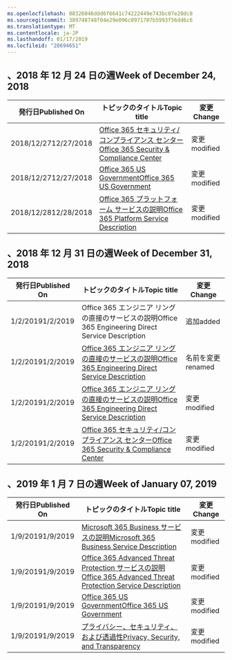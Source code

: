 ```yaml
---
ms.openlocfilehash: 08326046ddd6f6641c74222449e743bc07e20dc8
ms.sourcegitcommit: 389748748f04e29e096c0971707b5993f56dd6c6
ms.translationtype: MT
ms.contentlocale: ja-JP
ms.lasthandoff: 01/17/2019
ms.locfileid: "28694651"
---
```

<!-- This file is generated automatically each week. Changes made to this file will be overwritten.-->




## <a name="week-of-december-24-2018"></a><span data-ttu-id="0ee7d-101">、2018 年 12 月 24 日の週</span><span class="sxs-lookup"><span data-stu-id="0ee7d-101">Week of December 24, 2018</span></span>


| <span data-ttu-id="0ee7d-102">発行日</span><span class="sxs-lookup"><span data-stu-id="0ee7d-102">Published On</span></span> |<span data-ttu-id="0ee7d-103">トピックのタイトル</span><span class="sxs-lookup"><span data-stu-id="0ee7d-103">Topic title</span></span> | <span data-ttu-id="0ee7d-104">変更</span><span class="sxs-lookup"><span data-stu-id="0ee7d-104">Change</span></span> |
|------|------------|--------|
| <span data-ttu-id="0ee7d-105">2018/12/27</span><span class="sxs-lookup"><span data-stu-id="0ee7d-105">12/27/2018</span></span> | [<span data-ttu-id="0ee7d-106">Office 365 セキュリティ/コンプライアンス センター</span><span class="sxs-lookup"><span data-stu-id="0ee7d-106">Office 365 Security & Compliance Center</span></span>](/Office365/ServiceDescriptions/office-365-platform-service-description/office-365-securitycompliance-center) | <span data-ttu-id="0ee7d-107">変更</span><span class="sxs-lookup"><span data-stu-id="0ee7d-107">modified</span></span> |
| <span data-ttu-id="0ee7d-108">2018/12/27</span><span class="sxs-lookup"><span data-stu-id="0ee7d-108">12/27/2018</span></span> | [<span data-ttu-id="0ee7d-109">Office 365 US Government</span><span class="sxs-lookup"><span data-stu-id="0ee7d-109">Office 365 US Government</span></span>](/Office365/ServiceDescriptions/office-365-platform-service-description/office-365-us-government/office-365-us-government) | <span data-ttu-id="0ee7d-110">変更</span><span class="sxs-lookup"><span data-stu-id="0ee7d-110">modified</span></span> |
| <span data-ttu-id="0ee7d-111">2018/12/28</span><span class="sxs-lookup"><span data-stu-id="0ee7d-111">12/28/2018</span></span> | [<span data-ttu-id="0ee7d-112">Office 365 プラットフォーム サービスの説明</span><span class="sxs-lookup"><span data-stu-id="0ee7d-112">Office 365 Platform Service Description</span></span>](/Office365/ServiceDescriptions/office-365-platform-service-description/office-365-platform-service-description) | <span data-ttu-id="0ee7d-113">変更</span><span class="sxs-lookup"><span data-stu-id="0ee7d-113">modified</span></span> |


## <a name="week-of-december-31-2018"></a><span data-ttu-id="0ee7d-114">、2018 年 12 月 31 日の週</span><span class="sxs-lookup"><span data-stu-id="0ee7d-114">Week of December 31, 2018</span></span>


| <span data-ttu-id="0ee7d-115">発行日</span><span class="sxs-lookup"><span data-stu-id="0ee7d-115">Published On</span></span> |<span data-ttu-id="0ee7d-116">トピックのタイトル</span><span class="sxs-lookup"><span data-stu-id="0ee7d-116">Topic title</span></span> | <span data-ttu-id="0ee7d-117">変更</span><span class="sxs-lookup"><span data-stu-id="0ee7d-117">Change</span></span> |
|------|------------|--------|
| <span data-ttu-id="0ee7d-118">1/2/2019</span><span class="sxs-lookup"><span data-stu-id="0ee7d-118">1/2/2019</span></span> | <span data-ttu-id="0ee7d-119">Office 365 エンジニア リングの直接のサービスの説明</span><span class="sxs-lookup"><span data-stu-id="0ee7d-119">Office 365 Engineering Direct Service Description</span></span> | <span data-ttu-id="0ee7d-120">追加</span><span class="sxs-lookup"><span data-stu-id="0ee7d-120">added</span></span> |
| <span data-ttu-id="0ee7d-121">1/2/2019</span><span class="sxs-lookup"><span data-stu-id="0ee7d-121">1/2/2019</span></span> | [<span data-ttu-id="0ee7d-122">Office 365 エンジニア リングの直接のサービスの説明</span><span class="sxs-lookup"><span data-stu-id="0ee7d-122">Office 365 Engineering Direct Service Description</span></span>](/Office365/ServiceDescriptions/office-365-engineering-direct-service-description) | <span data-ttu-id="0ee7d-123">名前を変更</span><span class="sxs-lookup"><span data-stu-id="0ee7d-123">renamed</span></span> |
| <span data-ttu-id="0ee7d-124">1/2/2019</span><span class="sxs-lookup"><span data-stu-id="0ee7d-124">1/2/2019</span></span> | [<span data-ttu-id="0ee7d-125">Office 365 エンジニア リングの直接のサービスの説明</span><span class="sxs-lookup"><span data-stu-id="0ee7d-125">Office 365 Engineering Direct Service Description</span></span>](/Office365/ServiceDescriptions/office-365-engineering-direct-service-description) | <span data-ttu-id="0ee7d-126">変更</span><span class="sxs-lookup"><span data-stu-id="0ee7d-126">modified</span></span> |
| <span data-ttu-id="0ee7d-127">1/2/2019</span><span class="sxs-lookup"><span data-stu-id="0ee7d-127">1/2/2019</span></span> | [<span data-ttu-id="0ee7d-128">Office 365 セキュリティ/コンプライアンス センター</span><span class="sxs-lookup"><span data-stu-id="0ee7d-128">Office 365 Security & Compliance Center</span></span>](/Office365/ServiceDescriptions/office-365-platform-service-description/office-365-securitycompliance-center) | <span data-ttu-id="0ee7d-129">変更</span><span class="sxs-lookup"><span data-stu-id="0ee7d-129">modified</span></span> |


## <a name="week-of-january-07-2019"></a><span data-ttu-id="0ee7d-130">、2019 年 1 月 7 日の週</span><span class="sxs-lookup"><span data-stu-id="0ee7d-130">Week of January 07, 2019</span></span>


| <span data-ttu-id="0ee7d-131">発行日</span><span class="sxs-lookup"><span data-stu-id="0ee7d-131">Published On</span></span> |<span data-ttu-id="0ee7d-132">トピックのタイトル</span><span class="sxs-lookup"><span data-stu-id="0ee7d-132">Topic title</span></span> | <span data-ttu-id="0ee7d-133">変更</span><span class="sxs-lookup"><span data-stu-id="0ee7d-133">Change</span></span> |
|------|------------|--------|
| <span data-ttu-id="0ee7d-134">1/9/2019</span><span class="sxs-lookup"><span data-stu-id="0ee7d-134">1/9/2019</span></span> | [<span data-ttu-id="0ee7d-135">Microsoft 365 Business サービスの説明</span><span class="sxs-lookup"><span data-stu-id="0ee7d-135">Microsoft 365 Business Service Description</span></span>](/Office365/ServiceDescriptions/microsoft-365-business-service-description) | <span data-ttu-id="0ee7d-136">変更</span><span class="sxs-lookup"><span data-stu-id="0ee7d-136">modified</span></span> |
| <span data-ttu-id="0ee7d-137">1/9/2019</span><span class="sxs-lookup"><span data-stu-id="0ee7d-137">1/9/2019</span></span> | [<span data-ttu-id="0ee7d-138">Office 365 Advanced Threat Protection サービスの説明</span><span class="sxs-lookup"><span data-stu-id="0ee7d-138">Office 365 Advanced Threat Protection Service Description</span></span>](/Office365/ServiceDescriptions/office-365-advanced-threat-protection-service-description) | <span data-ttu-id="0ee7d-139">変更</span><span class="sxs-lookup"><span data-stu-id="0ee7d-139">modified</span></span> |
| <span data-ttu-id="0ee7d-140">1/9/2019</span><span class="sxs-lookup"><span data-stu-id="0ee7d-140">1/9/2019</span></span> | [<span data-ttu-id="0ee7d-141">Office 365 US Government</span><span class="sxs-lookup"><span data-stu-id="0ee7d-141">Office 365 US Government</span></span>](/Office365/ServiceDescriptions/office-365-platform-service-description/office-365-us-government/office-365-us-government) | <span data-ttu-id="0ee7d-142">変更</span><span class="sxs-lookup"><span data-stu-id="0ee7d-142">modified</span></span> |
| <span data-ttu-id="0ee7d-143">1/9/2019</span><span class="sxs-lookup"><span data-stu-id="0ee7d-143">1/9/2019</span></span> | [<span data-ttu-id="0ee7d-144">プライバシー、セキュリティ、および透過性</span><span class="sxs-lookup"><span data-stu-id="0ee7d-144">Privacy, Security, and Transparency</span></span>](/Office365/ServiceDescriptions/office-365-platform-service-description/privacy-security-and-transparency) | <span data-ttu-id="0ee7d-145">変更</span><span class="sxs-lookup"><span data-stu-id="0ee7d-145">modified</span></span> |

